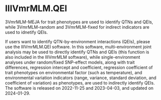 # IIIVmrMLM.QEI

3VmrMLM-MEJA for trait phenotypes are used to identify QTNs and QEIs, while 3VmrMLM-random and 3VmrMLM-fixed for indirect indicators are used to idnetify QEIs.

If users want to identify QTN-by-environment interactions (QEIs), please use the IIIVmrMLM.QEI software. In this software, multi-environment joint analysis may be used to directly identify QTNs and QEIs (this function is also included in the IIIVmrMLM software), while single-environment analyses under random/fixed SNP-effect models, along with trait differences, regression intercept and coefficient, regression coefficient of trait phenotypes on environmental factor (such as temperature), and environmental variation indicators (range, variance, standard deviation, and coefficient of variation) as phenotypes, are used to indirectly identify QEIs. The software is released on 2022-11-25 and 2023-04-03, and updated on 2024-01-29.

